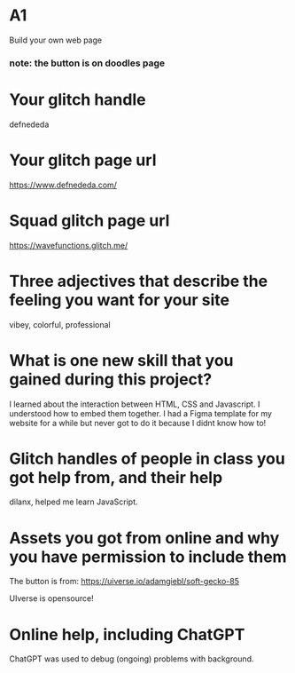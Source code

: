 # A1

Build your own web page

### note: the button is on doodles page

# Your glitch handle

defnededa

# Your glitch page url

https://www.defnededa.com/

# Squad glitch page url

https://wavefunctions.glitch.me/

# Three adjectives that describe the feeling you want for your site

vibey, colorful, professional

# What is one new skill that you gained during this project?

I learned about the interaction between HTML, CSS and Javascript. I understood how to embed them together.
I had a Figma template for my website for a while but never got to do it because I didnt know how to!

# Glitch handles of people in class you got help from, and their help

dilanx, helped me learn JavaScript.

# Assets you got from online and why you have permission to include them

The button is from:
https://uiverse.io/adamgiebl/soft-gecko-85

UIverse is opensource!

# Online help, including ChatGPT

ChatGPT was used to debug (ongoing) problems with background.
